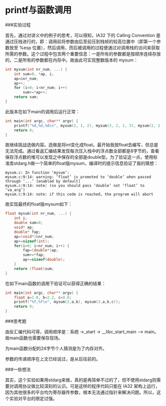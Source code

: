 printf与函数调用
========

###实验过程

首先，通过对讲义中的例子的思考，可以得知，IA32 下的 Calling Convention 是通过压栈进行的，即：调用前将参数由后至前压到栈帧的较高位置中（即第一个参数放至 %esp 位置），然后调用，而后被调用的过程便通过对调用栈的访问来获取所需的参数。这个过程中包含两个重要信息：一是所有的参数都是按顺序连续存放的，二是所有的参数都在内存中。故由此可实现整数版本的 mysum：

```c
int mysum(int nr_num, ...) {
    int sum=0, *ap, i;
    ap=&nr_num;
    ap++;
    for (i=0; i<nr_num; i++)
        sum+=*ap++;
    return sum;
}
```

此版本在如下main的调用后运行正常：

```c
int main(int argc, char** argv) {
    printf("%d,%d,%d\n", mysum(2, 1, 2), mysum(3, 2, 1, 3), mysum(2, 1, 2, 4, 5));
    return 0;
}
```

故继续挑战选做内容。选做是将int变化成float。最开始我按float去编写，但总是无法完成。通过看返汇编结果发现每次压入栈中的浮点数全部都是8字节的，查看保存浮点数的堆可以发现之中保存的全部是double型。为了验证这一点，使用标准库stdarg.h做一个简单的float版mysum，编译时的提示信息验证了我的猜想：

```
mysum.c: In function ‘mysum’:
mysum.c:9:14: warning: ‘float’ is promoted to ‘double’ when passed through ‘...’ [enabled by default]
mysum.c:9:14: note: (so you should pass ‘double’ not ‘float’ to ‘va_arg’)
mysum.c:9:14: note: if this code is reached, the program will abort
```

故实现最终的float版mysum如下：

```c
float mysum(int nr_num, ...) {
    int i;
    double sum=0;
    void* ap;
    double* fap;
    ap=(void*)&nr_num;
    ap+=sizeof(int);
    for(i=0; i<nr_num; i++) {
        fap=(double*)ap;
        sum+=*fap;
        ap+=sizeof(double);
    }
    return (float)sum;
}
```

在如下main函数的调用下验证可以获得正确的结果：

```c
int main(int argc, char** argv) {
    float a=1.0, b=2.2, c=9.0;
    printf("%f,%f\n", mysum(2,a,b), mysum(3,a,b,c));
    return 0;
}
```

###思考题

由反汇编代码可得，调用顺序是：系统 ->_start -> __libc_start_main --> main。故main函数也需要保存现场。

为main函数分配的24字节个人猜测是为了内存对齐。

参数的传递顺序在上文已经说过，是从后往前的。

###一些想法

其实，这个实验如果用stdarg来做，真的是再简单不过的了，但不使用stdarg则需要对调用协议做比较深刻的认识。可是这样的程序代码只能在 IA32 架构上运行，因为其他很多的平台均为寄存器传参数，根本无法通过指针来解决问题。所以，这个实验对平台的限定过强。
